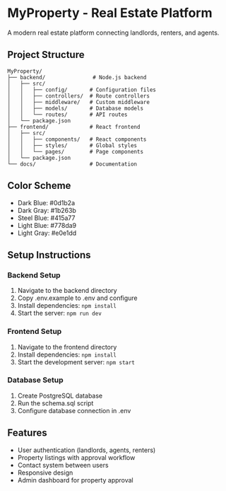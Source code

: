 # MyProperty - Real Estate Platform

A modern real estate platform connecting landlords, renters, and agents.

## Project Structure

```
MyProperty/
├── backend/               # Node.js backend
│   ├── src/
│   │   ├── config/       # Configuration files
│   │   ├── controllers/  # Route controllers
│   │   ├── middleware/   # Custom middleware
│   │   ├── models/       # Database models
│   │   └── routes/       # API routes
│   └── package.json
├── frontend/             # React frontend
│   ├── src/
│   │   ├── components/   # React components
│   │   ├── styles/       # Global styles
│   │   └── pages/        # Page components
│   └── package.json
└── docs/                 # Documentation
```

## Color Scheme
- Dark Blue: #0d1b2a
- Dark Gray: #1b263b
- Steel Blue: #415a77
- Light Blue: #778da9
- Light Gray: #e0e1dd

## Setup Instructions

### Backend Setup
1. Navigate to the backend directory
2. Copy .env.example to .env and configure
3. Install dependencies: `npm install`
4. Start the server: `npm run dev`

### Frontend Setup
1. Navigate to the frontend directory
2. Install dependencies: `npm install`
3. Start the development server: `npm start`

### Database Setup
1. Create PostgreSQL database
2. Run the schema.sql script
3. Configure database connection in .env

## Features
- User authentication (landlords, agents, renters)
- Property listings with approval workflow
- Contact system between users
- Responsive design
- Admin dashboard for property approval
